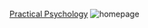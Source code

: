 [Practical Psychology](https://practicalpsychologyconsultancy.co.uk/)
![homepage](https://drive.google.com/file/d/1k1k_Lz7XZaTzC6PdzqAO1pNwz77f2TDx/view?usp=sharing)

